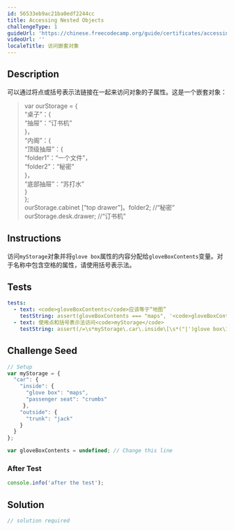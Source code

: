 ```yaml
---
id: 56533eb9ac21ba0edf2244cc
title: Accessing Nested Objects
challengeType: 1
guideUrl: 'https://chinese.freecodecamp.org/guide/certificates/accessing-nested-objects-in-json'
videoUrl: ''
localeTitle: 访问嵌套对象
---
```


## Description
<section id="description">可以通过将点或括号表示法链接在一起来访问对象的子属性。这是一个嵌套对象： <blockquote> var ourStorage = { <br> “桌子”：{ <br> “抽屉”：“订书机” <br> }， <br> “内阁”：{ <br> “顶级抽屉”：{ <br> “folder1”：“一个文件”， <br> “folder2”：“秘密” <br> }， <br> “底部抽屉”：“苏打水” <br> } <br> }; <br> ourStorage.cabinet [“top drawer”]。folder2; //“秘密” <br> ourStorage.desk.drawer; //“订书机” </blockquote></section>

## Instructions
<section id="instructions">访问<code>myStorage</code>对象并将<code>glove box</code>属性的内容分配给<code>gloveBoxContents</code>变量。对于名称中包含空格的属性，请使用括号表示法。 </section>

## Tests
<section id='tests'>

```yml
tests:
  - text: <code>gloveBoxContents</code>应该等于“地图”
    testString: assert(gloveBoxContents === "maps", '<code>gloveBoxContents</code> should equal "maps"');
  - text: 使用点和括号表示法访问<code>myStorage</code>
    testString: assert(/=\s*myStorage\.car\.inside\[\s*("|')glove box\1\s*\]/g.test(code), 'Use dot and bracket notation to access <code>myStorage</code>');

```

</section>

## Challenge Seed
<section id='challengeSeed'>

<div id='js-seed'>

```js
// Setup
var myStorage = {
  "car": {
    "inside": {
      "glove box": "maps",
      "passenger seat": "crumbs"
     },
    "outside": {
      "trunk": "jack"
    }
  }
};

var gloveBoxContents = undefined; // Change this line

```

</div>


### After Test
<div id='js-teardown'>

```js
console.info('after the test');
```

</div>

</section>

## Solution
<section id='solution'>

```js
// solution required
```
</section>

